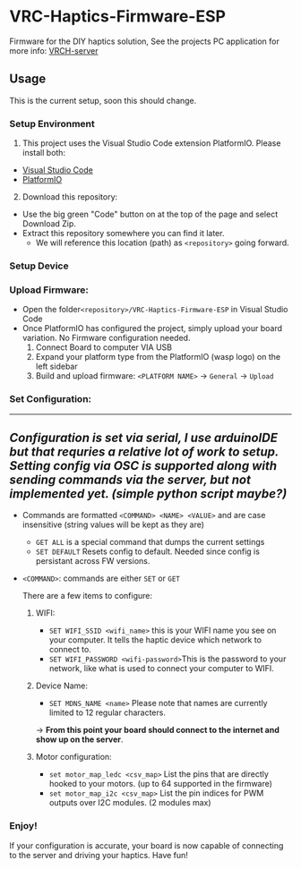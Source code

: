 # VRC-Haptics-Firmware-ESP
Firmware for the DIY haptics solution, See the projects PC application for more info: [VRCH-server](https://github.com/VRC-Haptics/VRCH-Server)

## Usage
This is the current setup, soon this should change.

### Setup Environment
1. This project uses the Visual Studio Code extension PlatformIO. Please install both:
* [Visual Studio Code](https://code.visualstudio.com/)
* [PlatformIO](https://docs.platformio.org/en/latest/integration/ide/pioide.html#platformio-for-vscode)

2. Download this repository:
* Use the big green "Code" button on at the top of the page and select Download Zip. 
* Extract this repository somewhere you can find it later.
	* We will reference this location (path) as `<repository>` going forward.
   
### Setup Device
### Upload Firmware:
* Open the folder`<repository>/VRC-Haptics-Firmware-ESP` in Visual Studio Code
* Once PlatformIO has configured the project, simply upload your board variation.
	No Firmware configuration needed.
	1. Connect Board to computer VIA USB
	2. Expand your platform type from the PlatformIO (wasp logo) on the left sidebar
	3. Build and upload firmware: `<PLATFORM NAME>` -> `General` -> `Upload`
  
### Set Configuration: 
---
_Configuration is set via serial, I use arduinoIDE but that requries a relative lot of work to setup. Setting config via OSC is supported along with sending commands via the server, but not implemented yet. (simple python script maybe?)_
---

* Commands are formatted `<COMMAND> <NAME> <VALUE>` and are case insensitive (string values will be kept as they are)
	- `GET ALL` is a special command that dumps the current settings
	- `SET DEFAULT` Resets config to default. Needed since config is persistant across FW versions.
* `<COMMAND>`: commands are either `SET` or `GET`
	
	There are a few items to configure:
	1. WIFI: 
		* `SET WIFI_SSID <wifi_name>` this is your WIFI name you see on your computer. It tells the haptic device which network to connect to.
		* `SET WIFI_PASSWORD <wifi-password>`This is the password to your network, like what is used to connect your computer to WIFI.
	2. Device Name:
		* `SET MDNS_NAME <name>` Please note that names are currently limited to
		 12 regular characters. 
		 
		 -> __From this point your board should connect to the internet and show up on the server__. 
	3. Motor configuration:
		* `set motor_map_ledc <csv_map>` List the pins that are directly hooked to your motors. (up to 64 supported in the firmware)
		* `set motor_map_i2c <csv_map>` List the pin indices for PWM outputs over I2C modules. (2 modules max)

### Enjoy!
If your configuration is accurate, your board is now capable of connecting to the server and driving your haptics. Have fun!
